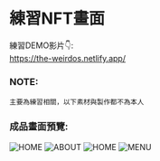 # 練習NFT畫面
練習DEMO影片👇: <br />
https://the-weirdos.netlify.app/ <br />


### NOTE:  <br />
```
主要為練習相關，以下素材與製作都不為本人
```

### 成品畫面預覽:
![HOME](https://github.com/codebucks27/The-Weirdos-NFT-Website-Starter-Code/blob/main/Home%20-%20Desktop.png)
![ABOUT](https://github.com/codebucks27/The-Weirdos-NFT-Website-Starter-Code/blob/main/Home-2%20-%20Desktop.png)
![HOME](https://github.com/codebucks27/The-Weirdos-NFT-Website-Starter-Code/blob/main/Home-1%20-%20Mobile.png)
![MENU](https://github.com/codebucks27/The-Weirdos-NFT-Website-Starter-Code/blob/main/Home-2-%20Mobile.png)

